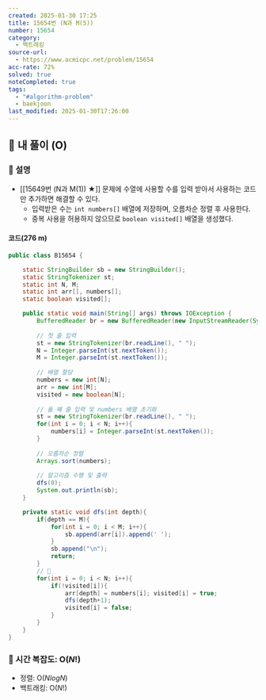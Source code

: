 ```yaml
---
created: 2025-01-30 17:25
title: 15654번 (N과 M(5))
number: 15654
category:
  - 백트래킹
source-url:
  - https://www.acmicpc.net/problem/15654
acc-rate: 72%
solved: true
noteCompleted: true
tags:
  - "#algorithm-problem"
  - baekjoon
last_modified: 2025-01-30T17:26:00
---
```

## 💁 내 풀이 (O)
### 🍪 설명
- [[15649번 (N과 M(1)) ★]] 문제에 수열에 사용할 수를 입력 받아서 사용하는 코드만 추가하면 해결할 수 있다.
	- 입력받은 수는 `int numbers[]` 배열에 저장하며, 오름차순 정렬 후 사용한다.
	- 중복 사용을 허용하지 않으므로 `boolean visited[]` 배열을 생성했다.

#### 코드(276 m)
```java
public class B15654 {

    static StringBuilder sb = new StringBuilder();
    static StringTokenizer st; 
    static int N, M;
    static int arr[], numbers[];
    static boolean visited[];

    public static void main(String[] args) throws IOException {
        BufferedReader br = new BufferedReader(new InputStreamReader(System.in));
		
		// 첫 줄 입력
        st = new StringTokenizer(br.readLine(), " ");
        N = Integer.parseInt(st.nextToken());
        M = Integer.parseInt(st.nextToken());
		
		// 배열 할당
        numbers = new int[N];
        arr = new int[M];
        visited = new boolean[N];
		
		// 둘 째 줄 입력 및 numbers 배열 초기화 
        st = new StringTokenizer(br.readLine(), " ");
        for(int i = 0; i < N; i++){
            numbers[i] = Integer.parseInt(st.nextToken());
        }
		
		// 오름차순 정렬
        Arrays.sort(numbers);
		
		// 알고리즘 수행 및 출력
        dfs(0);
        System.out.println(sb);
    }

    private static void dfs(int depth){
        if(depth == M){
            for(int i = 0; i < M; i++){
                sb.append(arr[i]).append(' ');
            }
            sb.append("\n");
            return;
        }
		// 📌
        for(int i = 0; i < N; i++){
            if(!visited[i]){
                arr[depth] = numbers[i]; visited[i] = true;
                dfs(depth+1);
                visited[i] = false;
            }
        }
    }
}
```

### 🍪 시간 복잡도: O($N!$)
- 정렬: O($NlogN$)
- 백트래킹: O($N!$)



